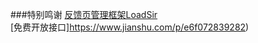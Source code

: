 ###特别鸣谢
[反馈页管理框架LoadSir](https://github.com/KingJA/LoadSir)</br>
[免费开放接口]https://www.jianshu.com/p/e6f072839282)
